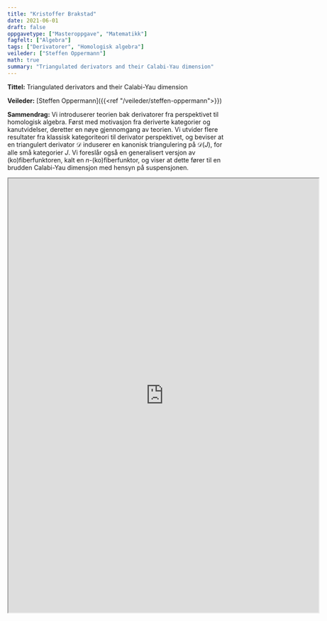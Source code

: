 ```yaml
---
title: "Kristoffer Brakstad"
date: 2021-06-01
draft: false
oppgavetype: ["Masteroppgave", "Matematikk"]
fagfelt: ["Algebra"]
tags: ["Derivatorer", "Homologisk algebra"]
veileder: ["Steffen Oppermann"]
math: true
summary: "Triangulated derivators and their Calabi-Yau dimension"
---
```


**Tittel:** Triangulated derivators and their Calabi-Yau dimension

**Veileder:** [Steffen Oppermann]({{<ref "/veileder/steffen-oppermann">}}) 

**Sammendrag:** Vi introduserer teorien bak derivatorer fra perspektivet til homologisk algebra. Først med motivasjon fra deriverte kategorier og kanutvidelser, deretter en nøye gjennomgang av teorien. Vi utvider flere resultater fra klassisk kategoriteori til derivator perspektivet, og beviser at en triangulert derivator $\mathscr{D}$ induserer en kanonisk triangulering på $\mathscr{D}(J)$, for alle små kategorier $J$. Vi foreslår også en generalisert versjon av (ko)fiberfunktoren, kalt en $n$-(ko)fiberfunktor, og viser at dette fører til en brudden Calabi-Yau dimensjon med hensyn på suspensjonen.

<iframe src="https://drive.google.com/file/d/11kt-veyvMdxIaYql_TE_vpQ2D-mXNvue/preview" width="700" height="980" allow="autoplay"></iframe>
